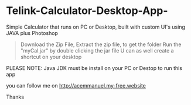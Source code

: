 # Telink-Calculator-Desktop-App-
Simple Calculator that runs on PC or Desktop, built with custom UI's using JAVA plus Photoshop

> Download the Zip File,
> Extract the zip file, to get the folder
> Run the "myCal.jar" by double clicking the jar file
> U can as well create a shortcut on your desktop

PLEASE NOTE:
Java JDK must be install on your PC or Destop to run this app

you can follow me on http://acemmanuel.my-free.website

Thanks

